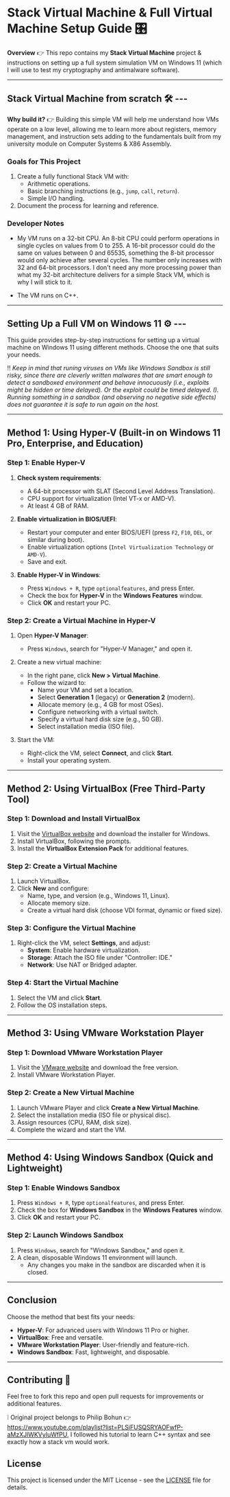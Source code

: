 # Stack Virtual Machine & Full Virtual Machine Setup Guide 🎛️

**Overview** 👉 This repo contains my **Stack Virtual Machine** project & instructions on setting up a full system simulation VM on Windows 11 
(which I will use to test my cryptography and antimalware software).


---


## **Stack Virtual Machine from scratch** 🛠️  ---

**Why build it?** 👉 Building this simple VM will help me understand how VMs operate on a low level, allowing me to learn more about registers, memory management, and instruction sets adding to the fundamentals built from my university module on Computer Systems & X86 Assembly. 

### Goals for This Project  
1. Create a fully functional Stack VM with:  
   - Arithmetic operations.  
   - Basic branching instructions (e.g., `jump`, `call`, `return`).  
   - Simple I/O handling.  
2. Document the process for learning and reference.  

### Developer Notes
- My VM runs on a 32-bit CPU. An 8-bit CPU could perform operations in single cycles on values from 0 to 255. A 16-bit processor could do the same on values between 0 and 65535, something the 8-bit processor would only achieve after several cycles. The number only increases with 32 and 64-bit processors. I don't need any more processing power than what my 32-bit architecture delivers for a simple Stack VM, which is why I will stick to it.

- The VM runs on C++.


---


## **Setting Up a Full VM on Windows 11** ⚙️ ---

This guide provides step-by-step instructions for setting up a virtual machine on Windows 11 using different methods. Choose the one that suits your needs.

‼️ *Keep in mind that runing viruses on VMs like Windows Sandbox is still risky, since there are cleverly written malwares that are smart enough to detect a sandboxed environment and behave innocuously (i.e., exploits might be hidden or time delayed). Or the exploit could be timed delayed. I). Running something in a sandbox (and observing no negative side effects) does not guarantee it is safe to run again on the host.*

---

## **Method 1: Using Hyper-V (Built-in on Windows 11 Pro, Enterprise, and Education)**

### **Step 1: Enable Hyper-V**
1. **Check system requirements**:
   - A 64-bit processor with SLAT (Second Level Address Translation).
   - CPU support for virtualization (Intel VT-x or AMD-V).
   - At least 4 GB of RAM.

2. **Enable virtualization in BIOS/UEFI**:
   - Restart your computer and enter BIOS/UEFI (press `F2`, `F10`, `DEL`, or similar during boot).
   - Enable virtualization options (`Intel Virtualization Technology` or `AMD-V`).
   - Save and exit.

3. **Enable Hyper-V in Windows**:
   - Press `Windows + R`, type `optionalfeatures`, and press Enter.
   - Check the box for **Hyper-V** in the **Windows Features** window.
   - Click **OK** and restart your PC.


### **Step 2: Create a Virtual Machine in Hyper-V**
1. Open **Hyper-V Manager**:
   - Press `Windows`, search for "Hyper-V Manager," and open it.

2. Create a new virtual machine:
   - In the right pane, click **New > Virtual Machine**.
   - Follow the wizard to:
     - Name your VM and set a location.
     - Select **Generation 1** (legacy) or **Generation 2** (modern).
     - Allocate memory (e.g., 4 GB for most OSes).
     - Configure networking with a virtual switch.
     - Specify a virtual hard disk size (e.g., 50 GB).
     - Select installation media (ISO file).

3. Start the VM:
   - Right-click the VM, select **Connect**, and click **Start**.
   - Install your operating system.

---

## **Method 2: Using VirtualBox (Free Third-Party Tool)**

### **Step 1: Download and Install VirtualBox**
1. Visit the [VirtualBox website](https://www.virtualbox.org/) and download the installer for Windows.
2. Install VirtualBox, following the prompts.
3. Install the **VirtualBox Extension Pack** for additional features.


### **Step 2: Create a Virtual Machine**
1. Launch VirtualBox.
2. Click **New** and configure:
   - Name, type, and version (e.g., Windows 11, Linux).
   - Allocate memory size.
   - Create a virtual hard disk (choose VDI format, dynamic or fixed size).


### **Step 3: Configure the Virtual Machine**
1. Right-click the VM, select **Settings**, and adjust:
   - **System**: Enable hardware virtualization.
   - **Storage**: Attach the ISO file under "Controller: IDE."
   - **Network**: Use NAT or Bridged adapter.


### **Step 4: Start the Virtual Machine**
1. Select the VM and click **Start**.
2. Follow the OS installation steps.

---

## **Method 3: Using VMware Workstation Player**

### **Step 1: Download VMware Workstation Player**
1. Visit the [VMware website](https://www.vmware.com/products/workstation-player.html) and download the free version.
2. Install VMware Workstation Player.


### **Step 2: Create a New Virtual Machine**
1. Launch VMware Player and click **Create a New Virtual Machine**.
2. Select the installation media (ISO file or physical disc).
3. Assign resources (CPU, RAM, disk size).
4. Complete the wizard and start the VM.

---

## **Method 4: Using Windows Sandbox (Quick and Lightweight)**

### **Step 1: Enable Windows Sandbox**
1. Press `Windows + R`, type `optionalfeatures`, and press Enter.
2. Check the box for **Windows Sandbox** in the **Windows Features** window.
3. Click **OK** and restart your PC.


### **Step 2: Launch Windows Sandbox**
1. Press `Windows`, search for "Windows Sandbox," and open it.
2. A clean, disposable Windows 11 environment will launch.
   - Any changes you make in the sandbox are discarded when it is closed.

---

## Conclusion
Choose the method that best fits your needs:
- **Hyper-V**: For advanced users with Windows 11 Pro or higher.
- **VirtualBox**: Free and versatile.
- **VMware Workstation Player**: User-friendly and feature-rich.
- **Windows Sandbox**: Fast, lightweight, and disposable.


---


## Contributing 🌱
Feel free to fork this repo and open pull requests for improvements or additional features. 

❕ Original project belongs to Philip Bohun 👉 https://www.youtube.com/playlist?list=PLSiFUSQSRYAOFwfP-aMzXJlWKVyIuWfPU, I followed his tutorial to learn C++ syntax and see exactly how a stack vm would work.

## License  
This project is licensed under the MIT License - see the [LICENSE](./LICENSE) file for details.
